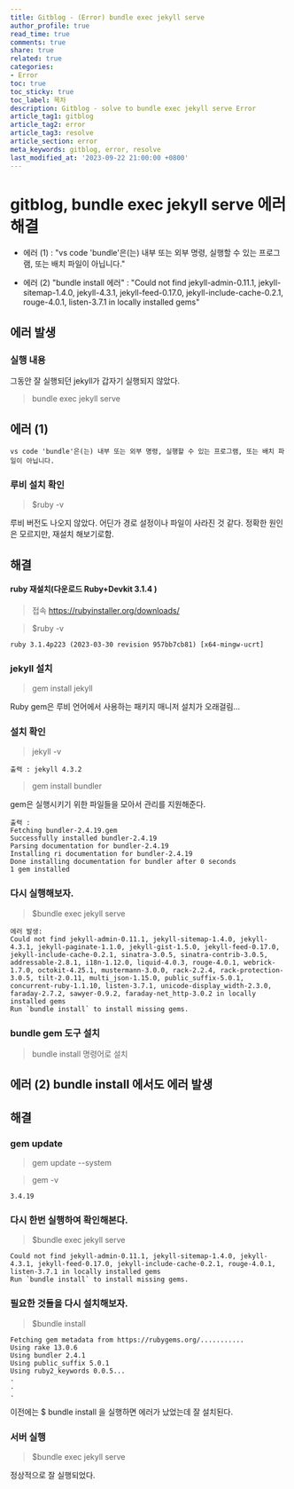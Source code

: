 ```yaml
---
title: Gitblog - (Error) bundle exec jekyll serve
author_profile: true
read_time: true
comments: true
share: true
related: true
categories:
- Error
toc: true
toc_sticky: true
toc_label: 목차
description: Gitblog - solve to bundle exec jekyll serve Error
article_tag1: gitblog
article_tag2: error  
article_tag3: resolve
article_section: error
meta_keywords: gitblog, error, resolve
last_modified_at: '2023-09-22 21:00:00 +0800'
---
```


# gitblog, bundle exec jekyll serve 에러 해결
- 에러 (1) : "vs code 'bundle'은(는) 내부 또는 외부 명령, 실행할 수 있는 프로그램, 또는 배치 파일이 아닙니다."

- 에러 (2) "bundle install 에러" : "Could not find jekyll-admin-0.11.1, jekyll-sitemap-1.4.0, jekyll-4.3.1, jekyll-feed-0.17.0, jekyll-include-cache-0.2.1, rouge-4.0.1, listen-3.7.1 in locally installed gems"


## 에러 발생

### 실행 내용
그동안 잘 실행되던 jekyll가 갑자기 실행되지 않았다.

> bundle exec jekyll serve

## 에러 (1)
```
vs code 'bundle'은(는) 내부 또는 외부 명령, 실행할 수 있는 프로그램, 또는 배치 파일이 아닙니다.
```

### 루비 설치 확인
> $ruby -v 

루비 버전도 나오지 않았다.
어딘가 경로 설정이나 파일이 사라진 것 같다. 정확한 원인은 모르지만, 재설치 해보기로함.

## 해결

#### ruby 재설치(다운로드 Ruby+Devkit 3.1.4 )
> 접속 https://rubyinstaller.org/downloads/

> $ruby -v
```
ruby 3.1.4p223 (2023-03-30 revision 957bb7cb81) [x64-mingw-ucrt]
```

### jekyll 설치
> gem install jekyll

Ruby gem은 루비 언어에서 사용하는 패키지 매니저
설치가 오래걸림...

### 설치 확인
> jekyll -v
```
출력 : jekyll 4.3.2
```

>gem install bundler

gem은 실행시키기 위한 파일들을 모아서 관리를 지원해준다.
```
출력 :
Fetching bundler-2.4.19.gem
Successfully installed bundler-2.4.19
Parsing documentation for bundler-2.4.19
Installing ri documentation for bundler-2.4.19
Done installing documentation for bundler after 0 seconds
1 gem installed
```

### 다시 실행해보자.

> $bundle exec jekyll serve
```
에러 발생:
Could not find jekyll-admin-0.11.1, jekyll-sitemap-1.4.0, jekyll-4.3.1, jekyll-paginate-1.1.0, jekyll-gist-1.5.0, jekyll-feed-0.17.0, jekyll-include-cache-0.2.1, sinatra-3.0.5, sinatra-contrib-3.0.5, addressable-2.8.1, i18n-1.12.0, liquid-4.0.3, rouge-4.0.1, webrick-1.7.0, octokit-4.25.1, mustermann-3.0.0, rack-2.2.4, rack-protection-3.0.5, tilt-2.0.11, multi_json-1.15.0, public_suffix-5.0.1, concurrent-ruby-1.1.10, listen-3.7.1, unicode-display_width-2.3.0, faraday-2.7.2, sawyer-0.9.2, faraday-net_http-3.0.2 in locally installed gems
Run `bundle install` to install missing gems.
```

### bundle gem 도구 설치
> bundle install 명령어로 설치

## 에러 (2) bundle install 에서도 에러 발생

## 해결
### gem update
>  gem update --system

> gem -v
```
3.4.19
```

### 다시 한번 실행하여 확인해본다.

> $bundle exec jekyll serve
```
Could not find jekyll-admin-0.11.1, jekyll-sitemap-1.4.0, jekyll-4.3.1, jekyll-feed-0.17.0, jekyll-include-cache-0.2.1, rouge-4.0.1, listen-3.7.1 in locally installed gems
Run `bundle install` to install missing gems.
```

### 필요한 것들을 다시 설치해보자.
> $bundle install
```
Fetching gem metadata from https://rubygems.org/...........
Using rake 13.0.6
Using bundler 2.4.1
Using public_suffix 5.0.1
Using ruby2_keywords 0.0.5...
.
.
.
```

이전에는 $ bundle install 을 실행하면 에러가 났었는데 잘 설치된다.

### 서버 실행
> $bundle exec jekyll serve

정상적으로 잘 실행되었다.